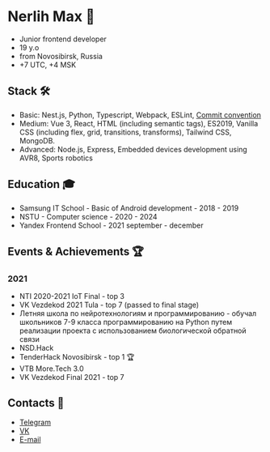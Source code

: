 # Nerlih Max 👋
- Junior frontend developer
- 19 y.o
- from Novosibirsk, Russia
- +7 UTC, +4 MSK

## Stack 🛠️
- Basic: Nest.js, Python, Typescript, Webpack, ESLint, [Commit convention](https://www.conventionalcommits.org)
- Medium: Vue 3, React, HTML (including semantic tags), ES2019, Vanilla CSS (including flex, grid, transitions, transforms), Tailwind CSS, MongoDB.
- Advanced: Node.js, Express, Embedded devices development using AVR8, Sports robotics

## Education 🎓
- Samsung IT School - Basic of Android development - 2018 - 2019
- NSTU - Computer science - 2020 - 2024
- Yandex Frontend School - 2021 september - december

## Events & Achievements 🏆

### 2021
- NTI 2020-2021 IoT Final - top 3
- VK Vezdekod 2021 Tula - top 7 (passed to final stage)
- Летняя школа по нейротехнологиям и программированию - обучал школьников 7-9 класса программированию на Python путем реализации проекта с использованием биологической обратной связи
- NSD.Hack
- TenderHack Novosibirsk - top 1 🏆
- VTB More.Tech 3.0
- VK Vezdekod Final 2021 - top 7

## Contacts 📮
- [Telegram](https://t.me/nerlihmax)
- [VK](https://vk.com/nerlihmax)
- [E-mail](mailto://nerlihmax@yandex.ru)
